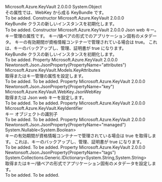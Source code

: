 <Type Name="KeyBundle" FullName="Microsoft.Azure.KeyVault.Models.KeyBundle">
  <TypeSignature Language="C#" Value="public class KeyBundle" />
  <TypeSignature Language="ILAsm" Value=".class public auto ansi beforefieldinit KeyBundle extends System.Object" />
  <TypeSignature Language="DocId" Value="T:Microsoft.Azure.KeyVault.Models.KeyBundle" />
  <TypeSignature Language="VB.NET" Value="Public Class KeyBundle" />
  <TypeSignature Language="F#" Value="type KeyBundle = class" />
  <AssemblyInfo>
    <AssemblyName>Microsoft.Azure.KeyVault</AssemblyName>
    <AssemblyVersion>2.0.0.0</AssemblyVersion>
  </AssemblyInfo>
  <Base>
    <BaseTypeName>System.Object</BaseTypeName>
  </Base>
  <Interfaces />
  <Docs>
    <summary>
            その属性では、WebKey から成る KeyBundle です。
            </summary>
    <remarks>To be added.</remarks>
  </Docs>
  <Members>
    <Member MemberName=".ctor">
      <MemberSignature Language="C#" Value="public KeyBundle ();" />
      <MemberSignature Language="ILAsm" Value=".method public hidebysig specialname rtspecialname instance void .ctor() cil managed" />
      <MemberSignature Language="DocId" Value="M:Microsoft.Azure.KeyVault.Models.KeyBundle.#ctor" />
      <MemberSignature Language="VB.NET" Value="Public Sub New ()" />
      <MemberType>Constructor</MemberType>
      <AssemblyInfo>
        <AssemblyName>Microsoft.Azure.KeyVault</AssemblyName>
        <AssemblyVersion>2.0.0.0</AssemblyVersion>
      </AssemblyInfo>
      <Parameters />
      <Docs>
        <summary>
            KeyBundle クラスの新しいインスタンスを初期化します。
            </summary>
        <remarks>To be added.</remarks>
      </Docs>
    </Member>
    <Member MemberName=".ctor">
      <MemberSignature Language="C#" Value="public KeyBundle (Microsoft.Azure.KeyVault.WebKey.JsonWebKey key = null, Microsoft.Azure.KeyVault.Models.KeyAttributes attributes = null, System.Collections.Generic.IDictionary&lt;string,string&gt; tags = null, Nullable&lt;bool&gt; managed = null);" />
      <MemberSignature Language="ILAsm" Value=".method public hidebysig specialname rtspecialname instance void .ctor(class Microsoft.Azure.KeyVault.WebKey.JsonWebKey key, class Microsoft.Azure.KeyVault.Models.KeyAttributes attributes, class System.Collections.Generic.IDictionary`2&lt;string, string&gt; tags, valuetype System.Nullable`1&lt;bool&gt; managed) cil managed" />
      <MemberSignature Language="DocId" Value="M:Microsoft.Azure.KeyVault.Models.KeyBundle.#ctor(Microsoft.Azure.KeyVault.WebKey.JsonWebKey,Microsoft.Azure.KeyVault.Models.KeyAttributes,System.Collections.Generic.IDictionary{System.String,System.String},System.Nullable{System.Boolean})" />
      <MemberSignature Language="VB.NET" Value="Public Sub New (Optional key As JsonWebKey = null, Optional attributes As KeyAttributes = null, Optional tags As IDictionary(Of String, String) = null, Optional managed As Nullable(Of Boolean) = null)" />
      <MemberSignature Language="F#" Value="new Microsoft.Azure.KeyVault.Models.KeyBundle : Microsoft.Azure.KeyVault.WebKey.JsonWebKey * Microsoft.Azure.KeyVault.Models.KeyAttributes * System.Collections.Generic.IDictionary&lt;string, string&gt; * Nullable&lt;bool&gt; -&gt; Microsoft.Azure.KeyVault.Models.KeyBundle" Usage="new Microsoft.Azure.KeyVault.Models.KeyBundle (key, attributes, tags, managed)" />
      <MemberType>Constructor</MemberType>
      <AssemblyInfo>
        <AssemblyName>Microsoft.Azure.KeyVault</AssemblyName>
        <AssemblyVersion>2.0.0.0</AssemblyVersion>
      </AssemblyInfo>
      <Parameters>
        <Parameter Name="key" Type="Microsoft.Azure.KeyVault.WebKey.JsonWebKey" />
        <Parameter Name="attributes" Type="Microsoft.Azure.KeyVault.Models.KeyAttributes" />
        <Parameter Name="tags" Type="System.Collections.Generic.IDictionary&lt;System.String,System.String&gt;" />
        <Parameter Name="managed" Type="System.Nullable&lt;System.Boolean&gt;" />
      </Parameters>
      <Docs>
        <param name="key">Json web キー。</param>
        <param name="attributes">キー管理の属性です。</param>
        <param name="tags">キー/値ペアの形式でのアプリケーション固有のメタデータ。</param>
        <param name="managed">キーの有効期間が資格情報コンテナーで管理されている場合は true。 これは、キーのバックアップし、管理、証明書が true になります。</param>
        <summary>
            KeyBundle クラスの新しいインスタンスを初期化します。
            </summary>
        <remarks>To be added.</remarks>
      </Docs>
    </Member>
    <Member MemberName="Attributes">
      <MemberSignature Language="C#" Value="public Microsoft.Azure.KeyVault.Models.KeyAttributes Attributes { get; set; }" />
      <MemberSignature Language="ILAsm" Value=".property instance class Microsoft.Azure.KeyVault.Models.KeyAttributes Attributes" />
      <MemberSignature Language="DocId" Value="P:Microsoft.Azure.KeyVault.Models.KeyBundle.Attributes" />
      <MemberSignature Language="VB.NET" Value="Public Property Attributes As KeyAttributes" />
      <MemberSignature Language="F#" Value="member this.Attributes : Microsoft.Azure.KeyVault.Models.KeyAttributes with get, set" Usage="Microsoft.Azure.KeyVault.Models.KeyBundle.Attributes" />
      <MemberType>Property</MemberType>
      <AssemblyInfo>
        <AssemblyName>Microsoft.Azure.KeyVault</AssemblyName>
        <AssemblyVersion>2.0.0.0</AssemblyVersion>
      </AssemblyInfo>
      <Attributes>
        <Attribute>
          <AttributeName>Newtonsoft.Json.JsonProperty(PropertyName="attributes")</AttributeName>
        </Attribute>
      </Attributes>
      <ReturnValue>
        <ReturnType>Microsoft.Azure.KeyVault.Models.KeyAttributes</ReturnType>
      </ReturnValue>
      <Docs>
        <summary>
            取得またはキー管理の属性を設定します。
            </summary>
        <value>To be added.</value>
        <remarks>To be added.</remarks>
      </Docs>
    </Member>
    <Member MemberName="Key">
      <MemberSignature Language="C#" Value="public Microsoft.Azure.KeyVault.WebKey.JsonWebKey Key { get; set; }" />
      <MemberSignature Language="ILAsm" Value=".property instance class Microsoft.Azure.KeyVault.WebKey.JsonWebKey Key" />
      <MemberSignature Language="DocId" Value="P:Microsoft.Azure.KeyVault.Models.KeyBundle.Key" />
      <MemberSignature Language="VB.NET" Value="Public Property Key As JsonWebKey" />
      <MemberSignature Language="F#" Value="member this.Key : Microsoft.Azure.KeyVault.WebKey.JsonWebKey with get, set" Usage="Microsoft.Azure.KeyVault.Models.KeyBundle.Key" />
      <MemberType>Property</MemberType>
      <AssemblyInfo>
        <AssemblyName>Microsoft.Azure.KeyVault</AssemblyName>
        <AssemblyVersion>2.0.0.0</AssemblyVersion>
      </AssemblyInfo>
      <Attributes>
        <Attribute>
          <AttributeName>Newtonsoft.Json.JsonProperty(PropertyName="key")</AttributeName>
        </Attribute>
      </Attributes>
      <ReturnValue>
        <ReturnType>Microsoft.Azure.KeyVault.WebKey.JsonWebKey</ReturnType>
      </ReturnValue>
      <Docs>
        <summary>
            取得または Json web キーを設定します。
            </summary>
        <value>To be added.</value>
        <remarks>To be added.</remarks>
      </Docs>
    </Member>
    <Member MemberName="KeyIdentifier">
      <MemberSignature Language="C#" Value="public Microsoft.Azure.KeyVault.KeyIdentifier KeyIdentifier { get; }" />
      <MemberSignature Language="ILAsm" Value=".property instance class Microsoft.Azure.KeyVault.KeyIdentifier KeyIdentifier" />
      <MemberSignature Language="DocId" Value="P:Microsoft.Azure.KeyVault.Models.KeyBundle.KeyIdentifier" />
      <MemberSignature Language="VB.NET" Value="Public ReadOnly Property KeyIdentifier As KeyIdentifier" />
      <MemberSignature Language="F#" Value="member this.KeyIdentifier : Microsoft.Azure.KeyVault.KeyIdentifier" Usage="Microsoft.Azure.KeyVault.Models.KeyBundle.KeyIdentifier" />
      <MemberType>Property</MemberType>
      <AssemblyInfo>
        <AssemblyName>Microsoft.Azure.KeyVault</AssemblyName>
        <AssemblyVersion>2.0.0.0</AssemblyVersion>
      </AssemblyInfo>
      <ReturnValue>
        <ReturnType>Microsoft.Azure.KeyVault.KeyIdentifier</ReturnType>
      </ReturnValue>
      <Docs>
        <summary>
            キー オブジェクトの識別子
            </summary>
        <value>To be added.</value>
        <remarks>To be added.</remarks>
      </Docs>
    </Member>
    <Member MemberName="Managed">
      <MemberSignature Language="C#" Value="public Nullable&lt;bool&gt; Managed { get; }" />
      <MemberSignature Language="ILAsm" Value=".property instance valuetype System.Nullable`1&lt;bool&gt; Managed" />
      <MemberSignature Language="DocId" Value="P:Microsoft.Azure.KeyVault.Models.KeyBundle.Managed" />
      <MemberSignature Language="VB.NET" Value="Public ReadOnly Property Managed As Nullable(Of Boolean)" />
      <MemberSignature Language="F#" Value="member this.Managed : Nullable&lt;bool&gt;" Usage="Microsoft.Azure.KeyVault.Models.KeyBundle.Managed" />
      <MemberType>Property</MemberType>
      <AssemblyInfo>
        <AssemblyName>Microsoft.Azure.KeyVault</AssemblyName>
        <AssemblyVersion>2.0.0.0</AssemblyVersion>
      </AssemblyInfo>
      <Attributes>
        <Attribute>
          <AttributeName>Newtonsoft.Json.JsonProperty(PropertyName="managed")</AttributeName>
        </Attribute>
      </Attributes>
      <ReturnValue>
        <ReturnType>System.Nullable&lt;System.Boolean&gt;</ReturnType>
      </ReturnValue>
      <Docs>
        <summary>
            キーの有効期間が資格情報コンテナーで管理されている場合は true を取得します。 これは、キーのバックアップし、管理、証明書が true になります。
            </summary>
        <value>To be added.</value>
        <remarks>To be added.</remarks>
      </Docs>
    </Member>
    <Member MemberName="Tags">
      <MemberSignature Language="C#" Value="public System.Collections.Generic.IDictionary&lt;string,string&gt; Tags { get; set; }" />
      <MemberSignature Language="ILAsm" Value=".property instance class System.Collections.Generic.IDictionary`2&lt;string, string&gt; Tags" />
      <MemberSignature Language="DocId" Value="P:Microsoft.Azure.KeyVault.Models.KeyBundle.Tags" />
      <MemberSignature Language="VB.NET" Value="Public Property Tags As IDictionary(Of String, String)" />
      <MemberSignature Language="F#" Value="member this.Tags : System.Collections.Generic.IDictionary&lt;string, string&gt; with get, set" Usage="Microsoft.Azure.KeyVault.Models.KeyBundle.Tags" />
      <MemberType>Property</MemberType>
      <AssemblyInfo>
        <AssemblyName>Microsoft.Azure.KeyVault</AssemblyName>
        <AssemblyVersion>2.0.0.0</AssemblyVersion>
      </AssemblyInfo>
      <Attributes>
        <Attribute>
          <AttributeName>Newtonsoft.Json.JsonProperty(PropertyName="tags")</AttributeName>
        </Attribute>
      </Attributes>
      <ReturnValue>
        <ReturnType>System.Collections.Generic.IDictionary&lt;System.String,System.String&gt;</ReturnType>
      </ReturnValue>
      <Docs>
        <summary>
            取得またはキー/値ペアの形式でアプリケーション固有のメタデータを設定します。
            </summary>
        <value>To be added.</value>
        <remarks>To be added.</remarks>
      </Docs>
    </Member>
  </Members>
</Type>